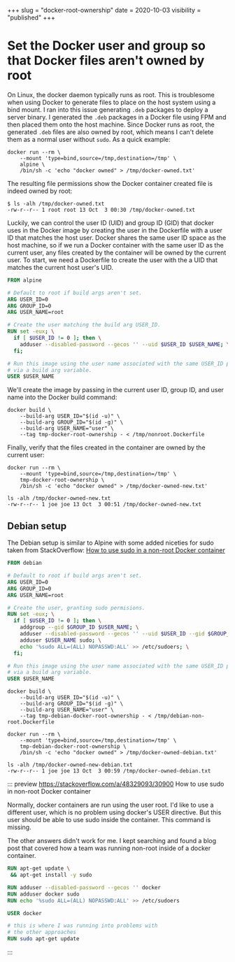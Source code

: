 +++
slug = "docker-root-ownership"
date = 2020-10-03
visibility = "published"
+++

# Set the Docker user and group so that Docker files aren't owned by root

On Linux, the docker daemon typically runs as root. This is troublesome when using 
Docker to generate files to place on the host system using a bind mount. I ran
into this issue generating `.deb` packages to deploy a server binary. I 
generated the `.deb` packages in a Docker file using FPM and then placed them
onto the host machine. Since Docker runs as root, the generated `.deb` files are
also owned by root, which means I can't delete them as a normal user without 
`sudo`. As a quick example:

```shell script
docker run --rm \
    --mount 'type=bind,source=/tmp,destination=/tmp' \
    alpine \
    /bin/sh -c 'echo "docker owned" > /tmp/docker-owned.txt' 
```

The resulting file permissions show the Docker container created file is indeed
owned by root:

```shell script
$ ls -alh /tmp/docker-owned.txt
-rw-r--r-- 1 root root 13 Oct  3 00:30 /tmp/docker-owned.txt
```

Luckily, we can control the user ID (UID) and group ID (GID) that docker uses in the Docker 
image by creating the user in the Dockerfile with a user ID that matches the host 
user. Docker shares the same user ID space as the host machine, so if we run
a Docker container with the same user ID as the current user, any files created
by the container will be owned by the current user. To start, we need a 
Dockerfile to create the user with the a UID that matches the current host user's UID.

```Dockerfile
FROM alpine

# Default to root if build args aren't set.
ARG USER_ID=0
ARG GROUP_ID=0
ARG USER_NAME=root

# Create the user matching the build arg USER_ID.
RUN set -eux; \
  if [ $USER_ID != 0 ]; then \
    adduser --disabled-password --gecos '' --uid $USER_ID $USER_NAME; \
  fi;

# Run this image using the user name associated with the same USER_ID passed
# via a build arg variable.
USER $USER_NAME
```

We'll create the image by passing in the current user ID, group ID, and 
user name into the Docker build command:

```shell script
docker build \
    --build-arg USER_ID="$(id -u)" \
    --build-arg GROUP_ID="$(id -g)" \
    --build-arg USER_NAME="user" \
    --tag tmp-docker-root-ownership - < /tmp/nonroot.Dockerfile
```

Finally, verify that the files created in the container are owned by the current 
user:

```shell script
docker run --rm \                
    --mount 'type=bind,source=/tmp,destination=/tmp' \
    tmp-docker-root-ownership \
    /bin/sh -c 'echo "docker owned" > /tmp/docker-owned-new.txt'

ls -alh /tmp/docker-owned-new.txt 
-rw-r--r-- 1 joe joe 13 Oct  3 00:51 /tmp/docker-owned-new.txt
```

## Debian setup

The Debian setup is similar to Alpine with some added niceties for sudo taken from 
StackOverflow: [How to use sudo in a non-root Docker container](https://stackoverflow.com/a/48329093/30900)

```Dockerfile
FROM debian

# Default to root if build args aren't set.
ARG USER_ID=0
ARG GROUP_ID=0
ARG USER_NAME=root

# Create the user, granting sudo permisions.
RUN set -eux; \
  if [ $USER_ID != 0 ]; then \
    addgroup --gid $GROUP_ID $USER_NAME; \
    adduser --disabled-password --gecos '' --uid $USER_ID --gid $GROUP_ID $USER_NAME; \
    adduser $USER_NAME sudo; \
    echo '%sudo ALL=(ALL) NOPASSWD:ALL' >> /etc/sudoers; \
  fi;

# Run this image using the user name associated with the same USER_ID passed
# via a build arg variable.
USER $USER_NAME
```


```shell script
docker build \
    --build-arg USER_ID="$(id -u)" \
    --build-arg GROUP_ID="$(id -g)" \
    --build-arg USER_NAME="user" \
    --tag tmp-debian-docker-root-ownership - < /tmp/debian-non-root.Dockerfile

docker run --rm \                
    --mount 'type=bind,source=/tmp,destination=/tmp' \
    tmp-debian-docker-root-ownership \
    /bin/sh -c 'echo "docker owned" > /tmp/docker-owned-debian.txt'

ls -alh /tmp/docker-owned-new-debian.txt
-rw-r--r-- 1 joe joe 13 Oct  3 00:59 /tmp/docker-owned-debian.txt
```

::: preview https://stackoverflow.com/a/48329093/30900
How to use sudo in non-root Docker container

Normally, docker containers are run using the user root. I'd like to use a 
different user, which is no problem using docker's USER directive. But this 
user should be able to use sudo inside the container. This command is missing.

The other answers didn't work for me. I kept searching and found a blog post 
that covered how a team was running non-root inside of a docker container.

```Dockerfile
RUN apt-get update \
 && apt-get install -y sudo

RUN adduser --disabled-password --gecos '' docker
RUN adduser docker sudo
RUN echo '%sudo ALL=(ALL) NOPASSWD:ALL' >> /etc/sudoers

USER docker

# this is where I was running into problems with 
# the other approaches
RUN sudo apt-get update 
```
:::